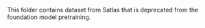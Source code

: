 This folder contains dataset from Satlas that is deprecated from the foundation model pretraining. 
